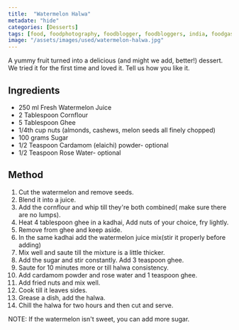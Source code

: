 ```yaml
---
title:  "Watermelon Halwa"
metadate: "hide"
categories: [Desserts]
tags: [food, foodphotography, foodblogger, foodbloggers, india, foodgasm, indianfood, love, foodcoma, foodporn,indiancooking, indianrecipe, foodlovers, indianfood, indianfoodbloggers, foodiesofinstagram, foodlove, indian, indiancouple, eatlocal, eathealthy, eatwell, desifood, trending, tasty, taste, yummyinmytummy, foodie, instafood, instafoodie, foodstagram, instagood, passionatepaprika, foodblog, easy, indian, recipe, mothersrecipe, cooking, easycooking, easyrecipe, simple, simplefood, dessert, indiansweet, easy]
image: "/assets/images/used/watermelon-halwa.jpg"
---
```


A yummy fruit turned into a delicious (and might we add, better!) dessert. We tried it for the first time and loved it. Tell us how you like it. 

## Ingredients

- 250 ml Fresh Watermelon Juice
- 2 Tablespoon Cornflour
- 5 Tablespoon Ghee
- 1/4th cup nuts (almonds, cashews, melon seeds all finely chopped)
- 100 grams Sugar
- 1/2 Teaspoon Cardamom (elaichi) powder- optional
- 1/2 Teaspoon Rose Water- optional

## Method

1. Cut the watermelon and remove seeds.
2. Blend it into a juice. 
3. Add the cornflour and whip till they're both combined( make sure there are no lumps).
4. Heat 4 tablespoon ghee in a kadhai, Add nuts of your choice, fry lightly.
5. Remove from ghee and keep aside. 
6. In the same kadhai add the watermelon juice mix(stir it properly before adding)
7. Mix well and saute till the mixture is a little thicker.
8. Add the sugar and stir constantly. Add 3 teaspoon ghee.
9. Saute for 10 minutes more or till halwa consistency. 
10. Add cardamom powder and rose water and 1 teaspoon ghee.
11. Add fried nuts and mix well. 
12. Cook till it leaves sides. 
13. Grease a dish, add the halwa. 
14. Chill the halwa for two hours and then cut and serve.

NOTE: If the watermelon isn't sweet, you can add more sugar.